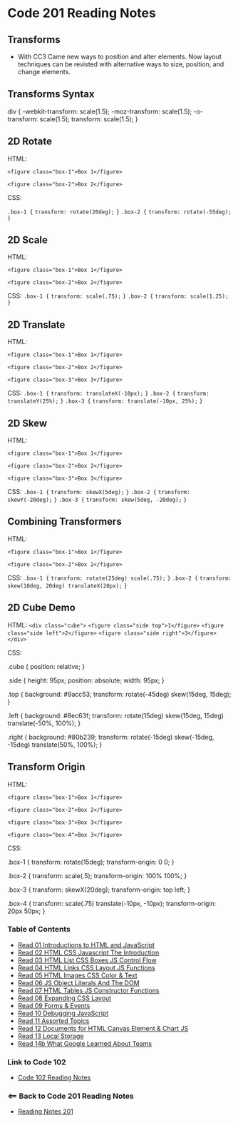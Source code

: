 # Code 201 Reading Notes

## Transforms
- With CC3 Came new ways to position and alter elements. Now layout techniques can be revisted with alternative ways to size, position, and change elements.

## Transforms Syntax
div {
  -webkit-transform: scale(1.5);
     -moz-transform: scale(1.5);
       -o-transform: scale(1.5);
          transform: scale(1.5);
}


## 2D Rotate

HTML:

`<figure class="box-1">Box 1</figure>`

`<figure class="box-2">Box 2</figure>`

CSS:

`.box-1 {`
  `transform: rotate(20deg);`
`}`
`.box-2 {`
  `transform: rotate(-55deg);`
`}`

## 2D Scale 
HTML:

`<figure class="box-1">Box 1</figure>`

`<figure class="box-2">Box 2</figure>`

CSS:
`.box-1 {`
  `transform: scale(.75);`
`}`
`.box-2 {`
  `transform: scale(1.25);`
`}`

## 2D Translate
HTML: 

`<figure class="box-1">Box 1</figure>`

`<figure class="box-2">Box 2</figure>`

`<figure class="box-3">Box 3</figure>`

CSS: 
`.box-1 {`
  `transform: translateX(-10px);`
`}`
`.box-2 {`
  `transform: translateY(25%);`
`}`
`.box-3 {`
  `transform: translate(-10px, 25%);`
`}`

## 2D Skew
HTML:

`<figure class="box-1">Box 1</figure>`

`<figure class="box-2">Box 2</figure>`

`<figure class="box-3">Box 3</figure>`

CSS:
`.box-1 {`
  `transform: skewX(5deg);`
`}`
`.box-2 {`
  `transform: skewY(-20deg);`
`}`
`.box-3 {`
  `transform: skew(5deg, -20deg);`
`}`

## Combining Transformers
HTML:

`<figure class="box-1">Box 1</figure>`

`<figure class="box-2">Box 2</figure>`

CSS:
`.box-1 {`
  `transform: rotate(25deg) scale(.75);`
`}`
`.box-2 {`
  `transform: skew(10deg, 20deg) translateX(20px);`
`}`

## 2D Cube Demo
HTML:
`<div class="cube">`
  `<figure class="side top">1</figure>`
  `<figure class="side left">2</figure>`
  `<figure class="side right">3</figure>`
`</div>`

CSS: 

.cube {
  position: relative;
}

.side {
  height: 95px;
  position: absolute;
  width: 95px;
}

.top {
  background: #9acc53;
  transform: rotate(-45deg) skew(15deg, 15deg);
}

.left {
  background: #8ec63f;
  transform: rotate(15deg) skew(15deg, 15deg) translate(-50%, 100%);
}

.right {
  background: #80b239;
  transform: rotate(-15deg) skew(-15deg, -15deg) translate(50%, 100%);
}

## Transform Origin
HTML:

`<figure class="box-1">Box 1</figure>`

`<figure class="box-2">Box 2</figure>`

`<figure class="box-3">Box 3</figure>`

`<figure class="box-4">Box 3</figure>`

CSS: 

.box-1 {
  transform: rotate(15deg);
  transform-origin: 0 0;
}

.box-2 {
  transform: scale(.5);
  transform-origin: 100% 100%;
}

.box-3 {
  transform: skewX(20deg);
  transform-origin: top left;
}

.box-4 {
  transform: scale(.75) translate(-10px, -10px);
  transform-origin: 20px 50px;
}








### Table of Contents
- [Read 01 Introductions to HTML and JavaScript](Read01.md)
- [Read 02 HTML CSS Javascript The Introduction](Read02.md)
- [Read 03 HTML List CSS Boxes JS Control Flow](Read03.md)
- [Read 04 HTML Links CSS Layout JS Functions](Read04.md)
- [Read 05 HTML Images CSS Color & Text](Read05.md)
- [Read 06 JS Object Literals And The DOM](Read06.md)
- [Read 07 HTML Tables JS Constructor Functions](Read07.md)
- [Read 08 Expanding CSS Layout](Read08.md)
- [Read 09 Forms & Events](Read09.md)
- [Read 10 Debugging JavaScript](Read10.md)
- [Read 11 Assorted Topics](Read11.md)
- [Read 12 Documents for HTML Canvas Element & Chart JS](Read12.md)
- [Read 13 Local Storage](Read13.md)
- [Read 14b What Google Learned About Teams](Read14A.md)

### Link to Code 102
- [Code 102 Reading Notes](https://jtaisey389.github.io/reading-notes/)

### <== Back to Code 201 Reading Notes
- [Reading Notes 201](https://jtaisey389.github.io/reading-notes201.md/)
